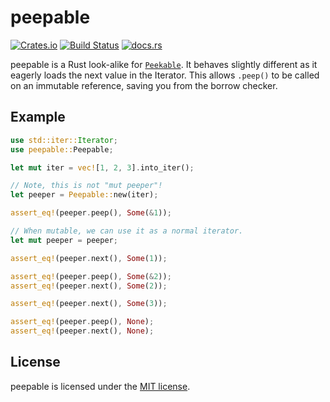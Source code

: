 # peepable

[![Crates.io](https://img.shields.io/crates/v/peepable.svg)](https://crates.io/crates/peepable) [![Build Status](https://travis-ci.org/brendanashworth/peepable.svg?branch=master)](https://travis-ci.org/brendanashworth/peepable) [![docs.rs](https://docs.rs/peepable/badge.svg)](https://docs.rs/peepable)

peepable is a Rust look-alike for [`Peekable`](https://doc.rust-lang.org/std/iter/struct.Peekable.html).
It behaves slightly different as it eagerly loads the next value in the Iterator.
This allows `.peep()` to be called on an immutable reference, saving you from the
borrow checker.

## Example

```rust
use std::iter::Iterator;
use peepable::Peepable;

let mut iter = vec![1, 2, 3].into_iter();

// Note, this is not "mut peeper"!
let peeper = Peepable::new(iter);

assert_eq!(peeper.peep(), Some(&1));

// When mutable, we can use it as a normal iterator.
let mut peeper = peeper;

assert_eq!(peeper.next(), Some(1));

assert_eq!(peeper.peep(), Some(&2));
assert_eq!(peeper.next(), Some(2));

assert_eq!(peeper.next(), Some(3));

assert_eq!(peeper.peep(), None);
assert_eq!(peeper.next(), None);
```

## License
peepable is licensed under the [MIT license](./LICENSE).
